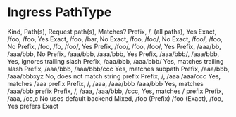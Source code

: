 # Ingress PathType

Kind,	Path(s),	Request path(s),	Matches?
Prefix,	/,	(all paths),	Yes
Exact,	/foo,	/foo,	Yes
Exact,	/foo,	/bar,	No
Exact,	/foo,	/foo/,	No
Exact,	/foo/,	/foo,	No
Prefix,	/foo,	/fo,  /foo/,	Yes
Prefix,	/foo/,	/foo\, /foo/,	Yes
Prefix,	/aaa/bb,	/aaa/bbb,	No
Prefix,	/aaa/bbb,	/aaa/bbb,	Yes
Prefix,	/aaa/bbb/,	/aaa/bbb,	Yes, ignores trailing slash
Prefix,	/aaa/bbb,	/aaa/bbb/	Yes, matches trailing slash
Prefix,	/aaa/bbb,	/aaa/bbb/ccc	Yes, matches subpath
Prefix,	/aaa/bbb,	/aaa/bbbxyz	No, does not match string prefix
Prefix,	/, /aaa	/aaa/ccc	Yes, matches /aaa prefix
Prefix,	/\, /aaa, /aaa/bbb	/aaa/bbb	Yes, matches /aaa/bbb prefix
Prefix,	/\, /aaa\, /aaa/bbb,	/ccc,	Yes\, matches / prefix
Prefix,	/aaa,	/cc,c	No uses default backend
Mixed,	/foo (Prefix)  /foo (Exact),	/foo,	Yes prefers Exact
